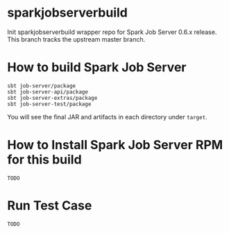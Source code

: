 sparkjobserverbuild
==========

Init sparkjobserverbuild wrapper repo for Spark Job Server 0.6.x release.
This branch tracks the upstream master branch.


How to build Spark Job Server
==========
```
sbt job-server/package
sbt job-server-api/package
sbt job-server-extras/package
sbt job-server-test/package
```

You will see the final JAR and artifacts in each directory under `target`.


How to Install Spark Job Server  RPM for this build
==========
```
TODO
```


Run Test Case
==========
```
TODO
```


